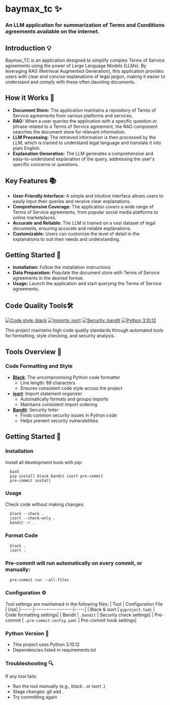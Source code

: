 # baymax_tc ✨
### An LLM application for summarization of Terms and Conditions agreements available on the internet. 

## Introduction 💡
Baymax_TC is an application designed to simplify complex Terms of Service agreements using the power of Large Language Models (LLMs). By leveraging RAG (Retrieval Augmented Generation), this application provides users with clear and concise explanations of legal jargon, making it easier to understand and comply with these often daunting documents.

## How it Works 🧲
- **Document Store:** The application maintains a repository of Terms of Service agreements from various platforms and services.
- **RAG:** When a user queries the application with a specific question or phrase related to a Terms of Service agreement, the RAG component searches the document store for relevant information.
- **LLM Processing**: The retrieved information is then processed by the LLM, which is trained to understand legal language and translate it into plain English.
- **Explanation Generation:** The LLM generates a comprehensive and easy-to-understand explanation of the query, addressing the user's specific concerns or questions.

## Key Features 📚
- **User-Friendly Interface:** A simple and intuitive interface allows users to easily input their queries and receive clear explanations.
- **Comprehensive Coverage:** The application covers a wide range of Terms of Service agreements, from popular social media platforms to online marketplaces.
- **Accurate and Reliable:** The LLM is trained on a vast dataset of legal documents, ensuring accurate and reliable explanations.
- **Customizable:** Users can customize the level of detail in the explanations to suit their needs and understanding.

## Getting Started 🔌
- **Installation:** Follow the installation instructions <Work In Progress>
- **Data Preparation:** Populate the document store with Terms of Service agreements in the desired format.
- **Usage:** Launch the application and start querying the Terms of Service agreements.

## Code Quality Tools🛠️

[![Code style: black](https://img.shields.io/badge/code%20style-black-000000.svg)](https://github.com/psf/black)
[![Imports: isort](https://img.shields.io/badge/%20imports-isort-%231674b1?style=flat&labelColor=ef8336)](https://pycqa.github.io/isort/)
[![Security: bandit](https://img.shields.io/badge/security-bandit-yellow.svg)](https://github.com/PyCQA/bandit)
[![Python 3.10.12](https://img.shields.io/badge/python-3.10.12-blue.svg)](https://www.python.org/downloads/release/python-31012/)

This project maintains high code quality standards through automated tools for formatting, style checking, and security analysis.

## Tools Overview 🔧

### Code Formatting and Style
- **[Black](https://black.readthedocs.io/)**: The uncompromising Python code formatter
  - Line length: 88 characters
  - Ensures consistent code style across the project
- **[isort](https://pycqa.github.io/isort/)**: Import statement organizer
  - Automatically formats and groups imports
  - Maintains consistent import ordering
- **[Bandit](https://bandit.readthedocs.io/)**: Security linter
  - Finds common security issues in Python code
  - Helps prevent security vulnerabilities

## Getting Started 🚀

### Installation

Install all development tools with pip:
```
  bash
  pip install black bandit isort pre-commit
  pre-commit install
```
### Usage
Check code without making changes:
```
  black --check .
  isort --check-only .
  bandit -r .
```
### Format Code
```
  black .
  isort .
```
### Pre-commit will run automatically on every commit, or manually:
```
  pre-commit run --all-files
```

### Configuration ⚙️ 
Tool settings are maintained in the following files:
| Tool | Configuration File | Use|
|------|-------------------|-----|
| Black & isort | `pyproject.toml` | Code formatting settings|
| Bandit | `.bandit` | Security check settings|
| Pre-commit | `.pre-commit-config.yaml` | Pre-commit hook settings|

### Python Version 🐍
- This project uses Python 3.10.12
- Dependencies listed in requirements.txt
  
### Troubleshooting 🔍
If any tool fails:
  - Run the tool manually (e.g., black . or isort .)
  - Stage changes: git add .
  - Try committing again